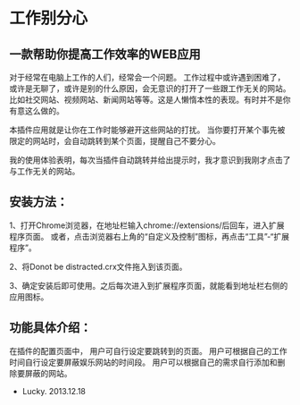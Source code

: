 # 工作别分心
一款帮助你提高工作效率的WEB应用
------

对于经常在电脑上工作的人们，经常会一个问题。
工作过程中或许遇到困难了，或许是无聊了，或许是别的什么原因，会无意识的打开了一些跟工作无关的网站。
比如社交网站、视频网站、新闻网站等等。这是人懒惰本性的表现。有时并不是你有意这么做的。


本插件应用就是让你在工作时能够避开这些网站的打扰。
当你要打开某个事先被限定的网站时，会自动跳转到某个页面，提醒自己不要分心。

我的使用体验表明，每次当插件自动跳转并给出提示时，我才意识到我刚才点击了与工作无关的网站。



## 安装方法：
1、打开Chrome浏览器，在地址栏输入chrome://extensions/后回车，进入扩展程序页面。
或者，点击浏览器右上角的“自定义及控制”图标，再点击“工具”-“扩展程序”。

2、将Donot be distracted.crx文件拖入到该页面。

3、确定安装后即可使用。之后每次进入到扩展程序页面，就能看到地址栏右侧的应用图标。




## 功能具体介绍：
在插件的配置页面中，
用户可自行设定要跳转到的页面。
用户可根据自己的工作时间自行设定要屏蔽娱乐网站的时间段。
用户可以根据自己的需求自行添加和删除要屏蔽的网站。


- Lucky. 2013.12.18
